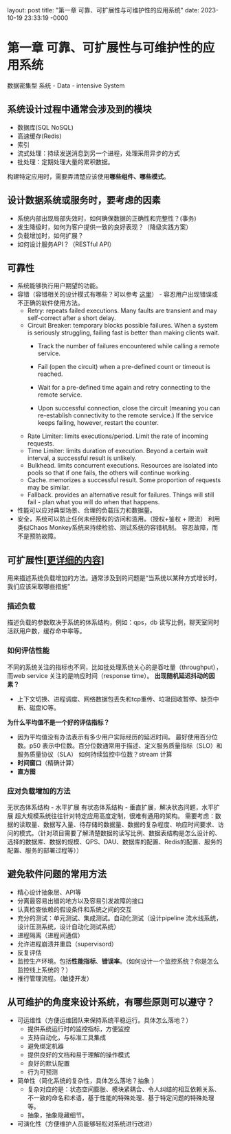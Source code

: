 layout: post
title: "第一章 可靠、可扩展性与可维护性的应用系统"
date: 2023-10-19 23:33:19 -0000

# 第一章 可靠、可扩展性与可维护性的应用系统
数据密集型 系统 - Data - intensive System
## 系统设计过程中通常会涉及到的模块
- 数据库(SQL NoSQL)
- 高速缓存(Redis)
- 索引
- 流式处理：持续发送消息到另一个进程，处理采用异步的方式
- 批处理：定期处理大量的累积数据。

构建特定应用时，需要弄清楚应该使用**哪些组件、哪些模式**。
## 设计数据系统或服务时，要考虑的因素
- 系统内部出现局部失效时，如何确保数据的正确性和完整性？(事务) 
- 发生降级时，如何为客户提供一致的良好表现？（降级实践方案）
- 负载增加时，如何扩展？
- 如何设计服务API？（RESTful API）

## 可靠性
- 系统能够执行用户期望的功能。
- 容错（容错相关的设计模式有哪些？可以参考 [这里](https://github.com/resilience4j/resilience4j)） - 容忍用户出现错误或不正确的软件使用方法。
    - Retry: repeats failed executions. Many faults are transient and may self-correct after a short delay.
    - Circuit Breaker: temporary blocks possible failures. When a system is seriously struggling, failing fast is better than making clients wait.
        - Track the number of failures encountered while calling a remote service.

        - Fail (open the circuit) when a pre-defined count or timeout is reached.

        - Wait for a pre-defined time again and retry connecting to the remote service.

        - Upon successful connection, close the circuit (meaning you can re-establish connectivity to the remote service.) If the service keeps failing, however, restart the counter.
    - Rate Limiter: limits executions/period. Limit the rate of incoming requests.
    - Time Limiter: limits duration of execution. Beyond a certain wait interval, a successful result is unlikely.
    - Bulkhead. limits concurrent executions. Resources are isolated into pools so that if one fails, the others will continue working. 
    - Cache. memorizes a successful result. Some proportion of requests may be similar. 
    - Fallback. provides an alternative result for failures. Things will still fail - plan what you will do when that happens.
- 性能可以应对典型场景、合理的负载压力和数据量。
- 安全，系统可以防止任何未经授权的访问和滥用。（授权+鉴权 + 限流）
利用类似Chaos Monkey系统来持续检验、测试系统的容错机制。
容忍故障，而不是预防故障。
## 可扩展性[[更详细的内容]([%E5%8F%AF%E6%89%A9%E5%B1%95%E6%9C%8D%E5%8A%A1%E8%AE%BE%E8%AE%A1%E5%8E%9F%E5%88%99%20checklist](mweblib://16618427156016))]
用来描述系统负载增加的方法。通常涉及到的问题是“当系统以某种方式增长时，我们应该采取哪些措施”
### 描述负载
描述负载的参数取决于系统的体系结构，例如：qps，db 读写比例，聊天室同时活跃用户数，缓存命中率等。
### 如何评估性能
不同的系统关注的指标也不同，比如批处理系统关心的是吞吐量（throughput），而web service 关注的是响应时间（response time）。
**出现随机延迟抖动的因素？**
- 上下文切换、进程调度、网络数据包丢失和tcp重传、垃圾回收暂停、缺页中断、磁盘IO等。

**为什么平均值不是一个好的评估指标？**
- 因为平均值没有办法表示有多少用户实际经历的延迟时间。
最好使用百分位数。p50 表示中位数。百分位数通常用于描述、定义服务质量指标（SLO）和服务质量协议（SLA）
如何持续监控中位数？stream 计算
- **时间窗口**（精确计算）
- **直方图**

### 应对负载增加的方法
无状态体系结构 - 水平扩展
有状态体系结构 - 垂直扩展，解决状态问题，水平扩展
超大规模系统往往针对特定应用高度定制，很难有通用的架构。
需要考虑：数据的读取量、数据写入量、待存储的数据量、数据的复杂程度、响应时间要求、访问的模式。（针对项目需要了解清楚数据的读写比例、数据表结构是怎么设计的、选择的数据库、数据的规模、QPS、DAU、数据库的配置、Redis的配置、服务的配置、服务的部署过程等））

## 避免软件问题的常用方法
- 精心设计抽象层、API等
- 分离最容易出错的地方以及容易引发故障的接口
- 认真检查依赖的假设条件和系统之间的交互
- 充分的测试：单元测试、集成测试。自动化测试（设计pipeline 流水线系统，设计压测系统，设计自动化测试系统）
- 进程隔离（进程间通信）
- 允许进程崩溃并重启（supervisord）
- 反复评估
- 监控生产环境。包括**性能指标**、**错误率**。（如何设计一个监控系统？你是怎么监控线上系统的？）
- 推行管理流程。（敏捷开发）

## 从可维护的角度来设计系统，有哪些原则可以遵守？
- 可运维性（方便运维团队来保持系统平稳运行。具体怎么落地？）
	- 提供系统运行时的监控指标，方便监控
	- 支持自动化，与标准工具集成
	- 避免绑定机器
	- 提供良好的文档和易于理解的操作模式
	- 良好的默认配置
	- 行为可预测
- 简单性（简化系统的复杂性，具体怎么落地？抽象 ）
	- 复杂对应的是：状态空间膨胀、模块紧耦合、令人纠结的相互依赖关系、不一致的命名和术语，基于性能的特殊处理、基于特定问题的特殊处理等。
	- 抽象，抽象隐藏细节。
- 可演化性（方便维护人员能够轻松对系统进行改进）
